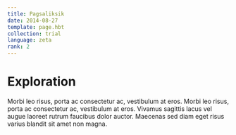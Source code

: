 ```yaml
---
title: Pagsaliksik
date: 2014-08-27
template: page.hbt
collection: trial
language: zeta
rank: 2
---
```


Exploration
===========

Morbi leo risus, porta ac consectetur ac, vestibulum at eros. Morbi leo risus, porta ac consectetur ac, vestibulum at eros. Vivamus sagittis lacus vel augue laoreet rutrum faucibus dolor auctor. Maecenas sed diam eget risus varius blandit sit amet non magna.